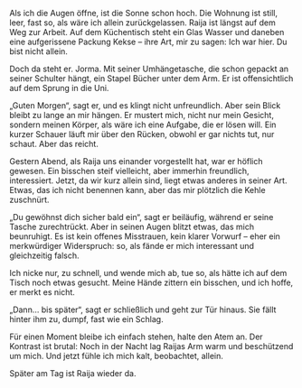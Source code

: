 Als ich die Augen öffne, ist die Sonne schon hoch. Die Wohnung ist still, leer,
fast so, als wäre ich allein zurückgelassen. Raija ist längst auf dem Weg zur
Arbeit. Auf dem Küchentisch steht ein Glas Wasser und daneben eine aufgerissene
Packung Kekse – ihre Art, mir zu sagen: Ich war hier. Du bist nicht allein.

Doch da steht er. Jorma. Mit seiner Umhängetasche, die schon gepackt an seiner
Schulter hängt, ein Stapel Bücher unter dem Arm. Er ist offensichtlich auf dem
Sprung in die Uni.

„Guten Morgen“, sagt er, und es klingt nicht unfreundlich. Aber sein Blick
bleibt zu lange an mir hängen. Er mustert mich, nicht nur mein Gesicht, sondern
meinen Körper, als wäre ich eine Aufgabe, die er lösen will. Ein kurzer Schauer
läuft mir über den Rücken, obwohl er gar nichts tut, nur schaut. Aber das
reicht.

Gestern Abend, als Raija uns einander vorgestellt hat, war er höflich gewesen.
Ein bisschen steif vielleicht, aber immerhin freundlich, interessiert. Jetzt, da
wir kurz allein sind, liegt etwas anderes in seiner Art. Etwas, das ich nicht
benennen kann, aber das mir plötzlich die Kehle zuschnürt.

„Du gewöhnst dich sicher bald ein“, sagt er beiläufig, während er seine Tasche
zurechtrückt. Aber in seinen Augen blitzt etwas, das mich beunruhigt. Es ist
kein offenes Misstrauen, kein klarer Vorwurf – eher ein merkwürdiger
Widerspruch: so, als fände er mich interessant und gleichzeitig falsch.

Ich nicke nur, zu schnell, und wende mich ab, tue so, als hätte ich auf dem
Tisch noch etwas gesucht. Meine Hände zittern ein bisschen, und ich hoffe, er
merkt es nicht.

„Dann… bis später“, sagt er schließlich und geht zur Tür hinaus. Sie fällt
hinter ihm zu, dumpf, fast wie ein Schlag.

Für einen Moment bleibe ich einfach stehen, halte den Atem an. Der Kontrast ist
brutal: Noch in der Nacht lag Raijas Arm warm und beschützend um mich. Und jetzt
fühle ich mich kalt, beobachtet, allein.

Später am Tag ist Raija wieder da.
